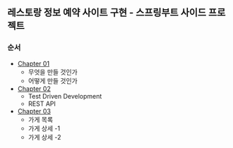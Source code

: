 ## 레스토랑 정보 예약 사이트 구현 - 스프링부트 사이드 프로젝트
### 순서
* [Chapter 01](https://github.com/always-awake/SideProject_6/blob/master/eatgo/theory/Chapter01.md)
    - 무엇을 만들 것인가
    - 어떻게 만들 것인가
* [Chapter 02](https://github.com/always-awake/SideProject_6/blob/master/eatgo/theory/Chapter02.md)
    - Test Driven Development
    - REST API
* [Chapter 03](https://github.com/always-awake/SideProject_6/blob/master/eatgo/theory/Chapter03.md)
    - 가게 목록
    - 가게 상세 -1
    - 가게 상세 -2
